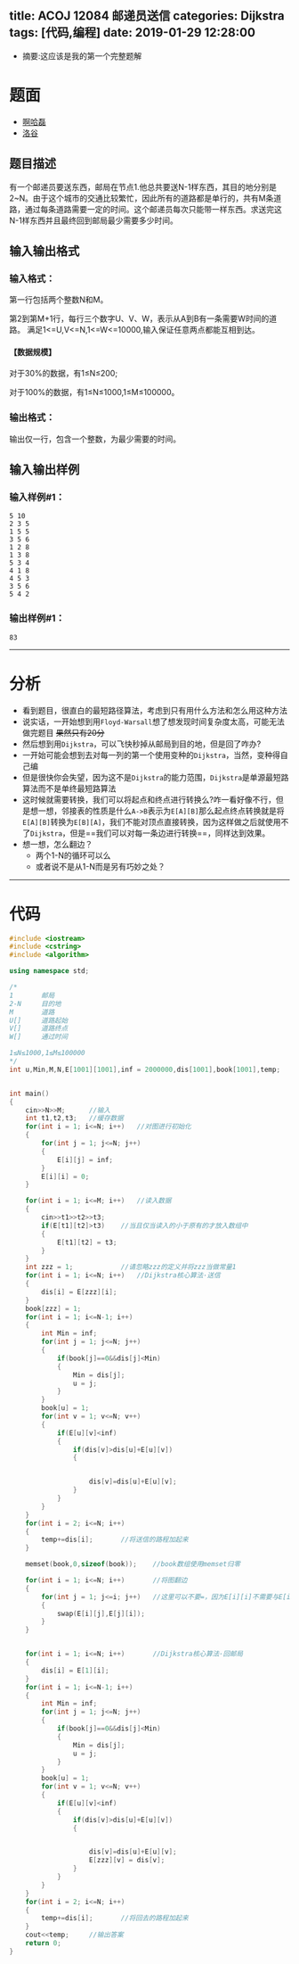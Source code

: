 title: ACOJ 12084 邮递员送信
categories: Dijkstra
tags: [代码,编程]
date: 2019-01-29 12:28:00
---
- 摘要:这应该是我的第一个完整题解
<!-- more -->
# 题面
- [啊哈磊](https://bbs.codeaha.com/problem-12084.html "CODEAHA_12084") 
- [洛谷](https://www.luogu.org/problemnew/show/P1629 "LUOGU_P1629")



## 题目描述  
有一个邮递员要送东西，邮局在节点1.他总共要送N-1样东西，其目的地分别是2~N。由于这个城市的交通比较繁忙，因此所有的道路都是单行的，共有M条道路，通过每条道路需要一定的时间。这个邮递员每次只能带一样东西。求送完这N-1样东西并且最终回到邮局最少需要多少时间。  
## 输入输出格式  
### 输入格式：  
第一行包括两个整数N和M。

第2到第M+1行，每行三个数字U、V、W，表示从A到B有一条需要W时间的道路。 满足1<=U,V<=N,1<=W<=10000,输入保证任意两点都能互相到达。

#### 【数据规模】  

对于30%的数据，有1≤N≤200;

对于100%的数据，有1≤N≤1000,1≤M≤100000。

### 输出格式：
输出仅一行，包含一个整数，为最少需要的时间。
## 输入输出样例

### 输入样例#1： 
```
5 10  
2 3 5 
1 5 5
3 5 6
1 2 8
1 3 8
5 3 4
4 1 8
4 5 3
3 5 6
5 4 2
```
### 输出样例#1： 
```
83
```

---
# 分析
- 看到题目，很直白的最短路径算法，考虑到只有用什么方法和怎么用这种方法
- 说实话，一开始想到用`Floyd-Warsall`想了想发现时间复杂度太高，可能无法做完题目 ~~果然只有20分~~
- 然后想到用`Dijkstra`，可以飞快秒掉从邮局到目的地，但是回了咋办?
- 一开始可能会想到去对每一列的第一个使用变种的`Dijkstra`，当然，变种得自己编
- 但是很快你会失望，因为这不是`Dijkstra`的能力范围，`Dijkstra`是单源最短路算法而不是单终最短路算法
- 这时候就需要转换，我们可以将起点和终点进行转换么?咋一看好像不行，但是想一想，邻接表的性质是什么`A->B`表示为`E[A][B]`那么起点终点转换就是将`E[A][B]`转换为`E[B][A]`，我们不能对顶点直接转换，因为这样做之后就使用不了`Dijkstra`，但是==我们可以对每一条边进行转换==，同样达到效果。
- 想一想，怎么翻边？
    - 两个1-N的循环可以么
    - 或者说不是从1-N而是另有巧妙之处？




---

# 代码

```C++
#include <iostream>
#include <cstring>
#include <algorithm>

using namespace std;

/*
1       邮局
2-N     目的地
M       道路
U[]     道路起始
V[]     道路终点
W[]     通过时间

1≤N≤1000,1≤M≤100000
*/
int u,Min,M,N,E[1001][1001],inf = 2000000,dis[1001],book[1001],temp;


int main()
{
    cin>>N>>M;      //输入
    int t1,t2,t3;   //缓存数据
    for(int i = 1; i<=N; i++)   //对图进行初始化
    {
        for(int j = 1; j<=N; j++)
        {
            E[i][j] = inf;
        }
        E[i][i] = 0;
    }

    for(int i = 1; i<=M; i++)   //读入数据
    {
        cin>>t1>>t2>>t3;
        if(E[t1][t2]>t3)    //当且仅当读入的小于原有的才放入数组中
        {
            E[t1][t2] = t3;
        }
    }
    int zzz = 1;            //请忽略zzz的定义并将zzz当做常量1
    for(int i = 1; i<=N; i++)   //Dijkstra核心算法·送信
    {
        dis[i] = E[zzz][i];
    }
    book[zzz] = 1;
    for(int i = 1; i<=N-1; i++)
    {
        int Min = inf;
        for(int j = 1; j<=N; j++)
        {
            if(book[j]==0&&dis[j]<Min)
            {
                Min = dis[j];
                u = j;
            }
        }
        book[u] = 1;
        for(int v = 1; v<=N; v++)
        {
            if(E[u][v]<inf)
            {
                if(dis[v]>dis[u]+E[u][v])
                {


                    dis[v]=dis[u]+E[u][v];
                }
            }
        }
    }
    for(int i = 2; i<=N; i++)
    {
        temp+=dis[i];       //将送信的路程加起来
    }

    memset(book,0,sizeof(book));    //book数组使用memset归零

    for(int i = 1; i<=N; i++)       //将图翻边
    {
        for(int j = 1; j<=i; j++)   //这里可以不要=，因为E[i][i]不需要与E[i][i]交换
        {
            swap(E[i][j],E[j][i]);
        }
    }


    for(int i = 1; i<=N; i++)       //Dijkstra核心算法·回邮局
    {
        dis[i] = E[1][i];
    }
    for(int i = 1; i<=N-1; i++)
    {
        int Min = inf;
        for(int j = 1; j<=N; j++)
        {
            if(book[j]==0&&dis[j]<Min)
            {
                Min = dis[j];
                u = j;
            }
        }
        book[u] = 1;
        for(int v = 1; v<=N; v++)
        {
            if(E[u][v]<inf)
            {
                if(dis[v]>dis[u]+E[u][v])
                {


                    dis[v]=dis[u]+E[u][v];
                    E[zzz][v] = dis[v];
                }
            }
        }
    }
    for(int i = 2; i<=N; i++)
    {
        temp+=dis[i];       //将回去的路程加起来
    }
    cout<<temp;     //输出答案
    return 0;
}

```
